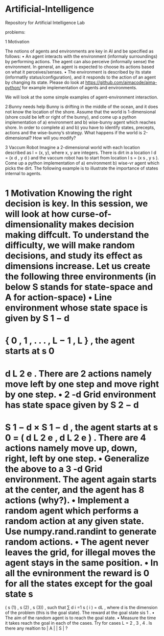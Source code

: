 # Artificial-Intelligence
Repository for Artificial Intelligence Lab


problems:


1  Motivation

The notions of agents and environments are key in AI and be specified as follows:
• An agent interacts with the environment (informaly surroundings) by performing actions.
The agent can also perceive (informally sense) the environment. In general, an agent is
expected to choose its actions based on what it perceives/senses.
• The environment is described by its state (informatlly status/configuration), and it responds
to the action of an agent by changing its state.
Please do look at https://github.com/aimacode/aima-python/ for example implementation of agents
and environments.

We will look at the some simple examples of agent-environment interaction.

2:Bunny needs help
Bunny is drifting in the middle of the ocean, and it does not know the location of the shore. Assume
that the world is 1-dimensional (shore could be left or right of the bunny), and come up a python
implementation of a) environment and b) wise-bunny agent which reaches shore. In order to complete
a) and b) you have to identify states, precepts, actions and the wise-bunny’s strategy.
What happens if the world is 2-dimensional? How will you modify?


3
Vaccum Robot
Imagine a 2-dimensional world with each location described as l = (x, y), where x, y are integers.
There is dirt in a location l d = (x d , y d ) and the vaccum robot has to start from location l s = (x s , y s ).
Come up a python implementation of a) environment b) wise-vr agent which picks the dirt.
The following example is to illustrate the importance of states internal to agents.


1    Motivation
Knowing the
right
decision is key. In this session, we will look at how
curse-of-dimensionality
makes
decision making diffcult. To understand the difficulty, we will make
random
decisions, and study its
effect as dimensions increase. Let us create the following three environments (in below
S
stands for
state-space and
A
for action-space)
•
Line
environment whose state space is given by
S
1
−
d
=
{
0
,
1
, . . . , L
−
1
, L
}
, the agent
starts at
s
0
=
d
L
2
e
. There are
2
actions namely move left by one step and move right by one
step.
•
2
-d Grid
environment has state space given by
S
2
−
d
=
S
1
−
d
×
S
1
−
d
, the agent starts at
s
0
= (
d
L
2
e
,
d
L
2
e
)
. There are
4
actions namely move up, down, right, left by one step.
•
Generalize the above to a
3
-d Grid
environment. The agent again starts at the center, and
the agent has
8
actions (why?).
•
Implement  a  random  agent  which  performs  a  random  action  at  any  given  state.   Use
numpy.rand.randint
to generate random actions.
•
The agent never leaves the grid, for illegal moves the agent stays in the same position.
•
In all the evnironment the reward is
0
for all the states except for the goal state
s
=
(
s
(1)
, s
(2)
, s
(3))
, such that
∑
d
i
=1
s
(
i
) =
dL
, where
d
is the dimension of the problem (this
is the goal state). The reward at the goal state sis
1
.
•
The aim of the random agent is to reach the goal state.
•
Measure the time it takes reach the goal in each of the cases. Try for cases
L
= 2
,
3
,
4
. Is
there any realtion to
|
A
|
|
S
|
?


